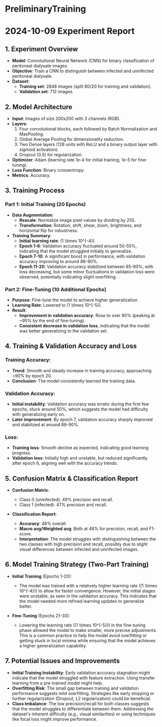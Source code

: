 # PreliminaryTraining
# 2024-10-09 Experiment Report

## 1. Experiment Overview
- **Model**: Convolutional Neural Network (CNN) for binary classification of peritoneal dialysate images.
- **Objective**: Train a CNN to distinguish between infected and uninfected peritoneal dialysate.
- **Dataset**: 
  - **Training set**: 2848 images (split 80/20 for training and validation).
  - **Validation set**: 712 images.

## 2. Model Architecture
- **Input**: Images of size 200x200 with 3 channels (RGB).
- **Layers**:
  1. Four convolutional blocks, each followed by Batch Normalization and MaxPooling.
  2. Global Average Pooling for dimensionality reduction.
  3. Two Dense layers (128 units with ReLU and a binary output layer with sigmoid activation).
  4. Dropout (0.5) for regularization.
- **Optimizer**: Adam (learning rate 1e-4 for initial training, 1e-5 for fine-tuning).
- **Loss Function**: Binary crossentropy.
- **Metrics**: Accuracy.

## 3. Training Process
### Part 1: Initial Training (20 Epochs)
- **Data Augmentation**:
  - **Rescale**: Normalize image pixel values by dividing by 255.
  - **Transformation**: Rotation, shift, shear, zoom, brightness, and horizontal flip for robustness.
- **Training Summary**:
  - **Initial learning rate**: \(1 \times 10^{-4}\).
  - **Epoch 1-6**: Validation accuracy fluctuated around 50-55%, indicating that the model struggled initially to generalize.
  - **Epoch 7-10**: A significant boost in performance, with validation accuracy improving to around 88-90%.
  - **Epoch 11-20**: Validation accuracy stabilized between 85-90%, with loss decreasing, but some minor fluctuations in validation loss were observed, potentially indicating slight overfitting.

### Part 2: Fine-Tuning (10 Additional Epochs)
- **Purpose**: Fine-tune the model to achieve higher generalization.
- **Learning Rate**: Lowered to \(1 \times 10^{-5}\).
- **Result**:
  - **Improvement in validation accuracy**: Rose to over 90% (peaking at ~95% by the end of fine-tuning).
  - **Consistent decrease in validation loss**, indicating that the model was better generalizing to the validation set.

## 4. Training & Validation Accuracy and Loss
### Training Accuracy:
- **Trend**: Smooth and steady increase in training accuracy, approaching ~90% by epoch 20.
- **Conclusion**: The model consistently learned the training data.
  
### Validation Accuracy:
- **Initial instability**: Validation accuracy was erratic during the first few epochs, stuck around 50%, which suggests the model had difficulty with generalizing early on.
- **Later improvement**: By epoch 7, validation accuracy sharply improved and stabilized at around 88-90%.

### Loss:
- **Training loss**: Smooth decline as expected, indicating good learning progress.
- **Validation loss**: Initially high and unstable, but reduced significantly after epoch 6, aligning well with the accuracy trends.

## 5. Confusion Matrix & Classification Report
- **Confusion Matrix**:
  - Class 0 (uninfected): 49% precision and recall.
  - Class 1 (infected): 47% precision and recall.
  
- **Classification Report**:
  - **Accuracy**: 48% overall.
  - **Macro avg/Weighted avg**: Both at 48% for precision, recall, and F1-score.
  - **Interpretation**: The model struggles with distinguishing between the two classes with high precision and recall, possibly due to slight visual differences between infected and uninfected images.

## 6. Model Training Strategy (Two-Part Training)
- **Initial Training** (Epochs 1-20):
  - The model was trained with a relatively higher learning rate (\(1 \times 10^{-4}\)) to allow for faster convergence. However, the initial stages were unstable, as seen in the validation accuracy. This indicates that the model needed more refined learning updates to generalize better.
  
- **Fine-Tuning** (Epochs 21-30):
  - Lowering the learning rate (\(1 \times 10^{-5}\)) in the fine-tuning phase allowed the model to make smaller, more precise adjustments. This is a common practice to help the model avoid overfitting or getting stuck in local minima while ensuring that the model achieves a higher generalization capability.

## 7. Potential Issues and Improvements
- **Initial Training Instability**: Early validation accuracy stagnation might indicate that the model struggled with feature extraction. Using transfer learning from a pre-trained model might help.
- **Overfitting Risk**: The small gap between training and validation performance suggests mild overfitting. Strategies like early stopping or further regularization (Dropout, L2 regularization) could be beneficial.
- **Class Imbalance**: The low precision/recall for both classes suggests that the model struggles to differentiate between them. Addressing the dataset's inherent difficulty (e.g., visual similarities) or using techniques like focal loss might improve performance.
